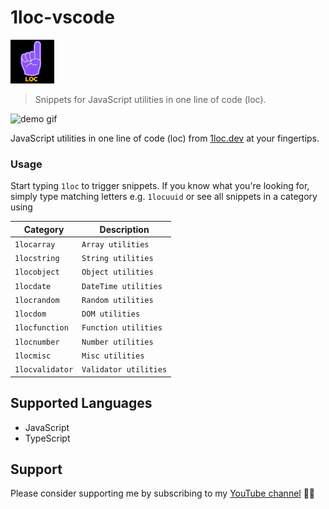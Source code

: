 # 1loc-vscode
<img src="https://github.com/codeshifu/assets/blob/main/images/1loc-vscode.png?raw=true" alt="logo" width="70" />

> Snippets for JavaScript utilities in one line of code (loc).

<img src="https://github.com/codeshifu/assets/blob/main/videos/1loc-vscode.gif?raw=true" alt="demo gif" width="550" />


JavaScript utilities in one line of code (loc) from [1loc.dev](https://1loc.dev) at your fingertips.

### Usage
Start typing `1loc` to trigger snippets. If you know what you're looking for, simply type matching letters e.g. `1locuuid` or see all snippets in a category using 

|  Category |              Description       |
| ------ | ------------------------------- |
|  `1locarray` | `Array utilities`|
|  `1locstring` | `String utilities`|
|  `1locobject` | `Object utilities`|
|  `1locdate` | `DateTime utilities`|
|  `1locrandom` | `Random utilities`|
|  `1locdom` | `DOM utilities`|
|  `1locfunction` | `Function utilities`|
|  `1locnumber` | `Number utilities`|
|  `1locmisc` | `Misc utilities`|
|  `1locvalidator` | `Validator utilities`|

## Supported Languages
- JavaScript
- TypeScript

## Support
Please consider supporting me by subscribing to my [YouTube channel](https://www.youtube.com/channel/UCEJVuahEIFCjDSqSzOaZ7yg) 🙏🏽